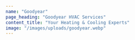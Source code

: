```yaml
---
name: "Goodyear"
page_heading: "Goodyear HVAC Services"
content_title: "Your Heating & Cooling Experts"
image: "/images/uploads/goodyear.webp"
---
```

